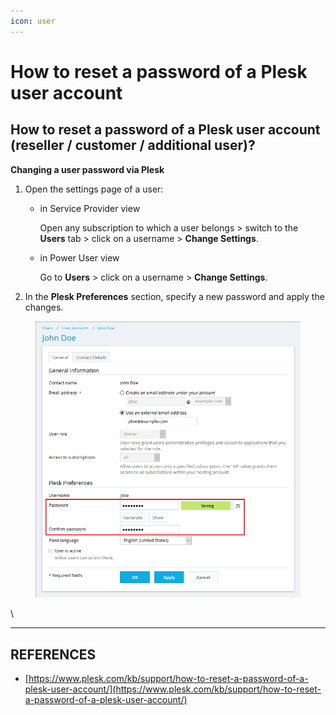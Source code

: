 ```yaml
---
icon: user
---
```


# How to reset a password of a Plesk user account

## How to reset a password of a Plesk user account (reseller / customer / additional user)?

**Changing a user password via Plesk**

1. Open the settings page of a user:
   *   in Service Provider view

       Open any subscription to which a user belongs > switch to the **Users** tab > click on a username > **Change Settings**.
   *   in Power User view

       Go to **Users** > click on a username > **Change Settings**.
2. In the **Plesk Preferences** section, specify a new password and apply the changes.

<figure><img src="../../.gitbook/assets/image (38).png" alt=""><figcaption></figcaption></figure>





\


***

## REFERENCES

* [https://www.plesk.com/kb/support/how-to-reset-a-password-of-a-plesk-user-account/](https://www.plesk.com/kb/support/how-to-reset-a-password-of-a-plesk-user-account/)
